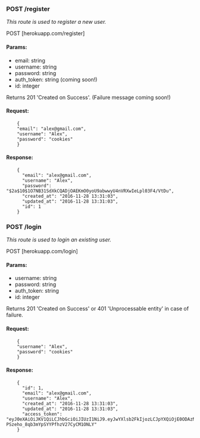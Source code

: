 ### POST /register

_This route is used to register a new user._

POST [herokuapp.com/register]

#### Params:

* email: string
* username: string
* password: string
* auth_token: string (coming soon!)
* id: integer

Returns 201 'Created on Success'. (Failure message coming soon!)

#### Request:

        {
        "email": "alex@gmail.com",
        "username": "Alex", 
        "password": "cookies"
        } 


#### Response:

        {
          "email": "alex@gmail.com",
          "username": "Alex",
          "password": "$2a$10$1O7NB31SdXkCQADjOAEKmO0yoU9abwwyU4nVRXwIeLpl03F4/VtDu",
          "created_at": "2016-11-28 13:31:03",
          "updated_at": "2016-11-28 13:31:03",
          "id": 1
        }

### POST /login

_This route is used to login an existing user._ 

POST [herokuapp.com/login]

#### Params:

* username: string
* password: string
* auth_token: string
* id: integer

Returns 201 'Created on Success' or 401 'Unprocessable entity' in case of failure. 

#### Request:

        {
        "username": "Alex", 
        "password": "cookies"
        } 


#### Response:

        {
          "id": 1,
          "email": "alex@gmail.com",
          "username": "Alex",
          "created_at": "2016-11-28 13:31:03",
          "updated_at": "2016-11-28 13:31:03",
          "access_token": "eyJ0eXAiOiJKV1QiLCJhbGciOiJIUzI1NiJ9.eyJwYXlsb2FkIjozLCJpYXQiOjE0ODAzNjM2Njl9.vXu2PWLIW-PSzeho_8qb3mYpSYYPfhzV27CyCM1ONLY"
        }
